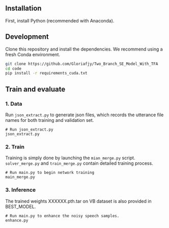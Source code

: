 ## Installation

First, install Python (recommended with Anaconda).

## Development

Clone this repository and install the dependencies. We recommend using
a fresh Conda environment.

```bash
git clone https://github.com/Gloriafjy/Two_Branch_SE_Model_With_TFA
cd code
pip install -r requirements_cuda.txt
```

## Train and evaluate

### 1. Data

Run `json_extract.py` to generate json files, which records the utterance file names for both training and validation set.

	# Run json_extract.py
	json_extract.py
	
	
### 2. Train
Training is simply done by launching the `mian_merge.py` script.
`solver_merge.py` and `train_merge.py` contain detailed training process.

	# Run main.py to begin network training 
	main_merge.py

### 3. Inference

The trained weights XXXXXX.pth.tar on VB dataset is also provided in BEST_MODEL. 

	# Run main.py to enhance the noisy speech samples.
	enhance.py 
